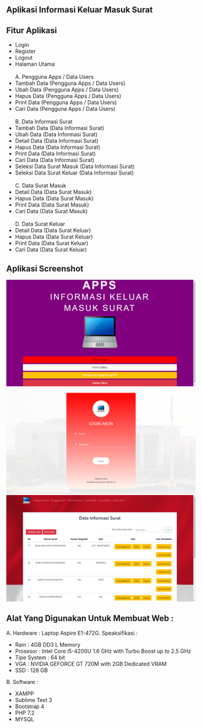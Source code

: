 ## Aplikasi Informasi Keluar Masuk Surat

## Fitur Aplikasi

- Login<br>
- Register<br>
- Logout<br>
- Halaman Utama
  <br><br>
  A. Pengguna Apps / Data Users<br>
- Tambah Data (Pengguna Apps / Data Users)<br>
- Ubah Data (Pengguna Apps / Data Users)<br>
- Hapus Data (Pengguna Apps / Data Users)<br>
- Print Data (Pengguna Apps / Data Users)<br>
- Cari Data (Pengguna Apps / Data Users)<br><br>
  B. Data Informasi Surat
- Tambah Data (Data Informasi Surat)<br>
- Ubah Data (Data Informasi Surat)<br>
- Detail Data (Data Informasi Surat)<br>
- Hapus Data (Data Informasi Surat)<br>
- Print Data (Data Informasi Surat)<br>
- Cari Data (Data Informasi Surat)<br>
- Seleksi Data Surat Masuk (Data Informasi Surat)
- Seleksi Data Surat Keluar (Data Informasi Surat)
  <br><br>
  C. Data Surat Masuk
- Detail Data (Data Surat Masuk)<br>
- Hapus Data (Data Surat Masuk)<br>
- Print Data (Data Surat Masuk)<br>
- Cari Data (Data Surat Masuk)<br><br>
  D. Data Surat Keluar
- Detail Data (Data Surat Keluar)<br>
- Hapus Data (Data Surat Keluar)<br>
- Print Data (Data Surat Keluar)<br>
- Cari Data (Data Surat Keluar)<br>

## Aplikasi Screenshot

<img src="assets_readme/tampilan3.PNG" alt="Contoh_Gambar">
<img src="assets_readme/tampilan2.PNG" alt="Contoh_Gambar">
<img src="assets_readme/tampilan.PNG" alt="Contoh_Gambar">

## Alat Yang Digunakan Untuk Membuat Web :

A. Hardware :
Laptop Aspire E1-472G. Speaksifikasi :

- Ram : 4GB DD3 L Memory
- Prosesor : Intel Core i5-4200U 1.6 GHz with Turbo Boost up to 2.5 GHz
- Tipe System : 64 bit
- VGA : NVIDIA GEFORCE GT 720M with 2GB Dedicated VRAM
- SSD : 128 GB

B. Software :

- XAMPP
- Sublime Text 3
- Bootstrap 4
- PHP 7.2
- MYSQL
